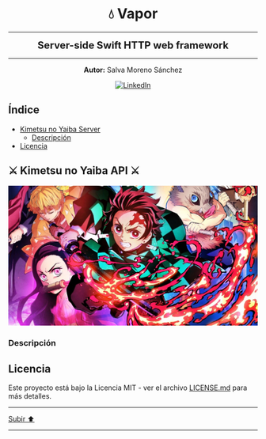 <a name="top"></a>

<h1 align="center">
  <strong><span>💧 Vapor </span></strong>
</h1>

---

<p align="center">
  <strong><span style="font-size:20px;">Server-side Swift HTTP web framework</span></strong>
</p>

---

<p align="center">
  <strong>Autor:</strong> Salva Moreno Sánchez
</p>

<p align="center">
  <a href="https://www.linkedin.com/in/salvador-moreno-sanchez/">
    <img src="https://img.shields.io/badge/LinkedIn-0077B5?style=for-the-badge&logo=linkedin&logoColor=white" alt="LinkedIn">
  </a>
</p>

## Índice
 
* [Kimetsu no Yaiba Server](#kimetsu)
	* [Descripción](#descripcion)
* [Licencia](#licencia)

<a name="kimetsu"></a>
## ⚔️ Kimetsu no Yaiba API ⚔️

![Kimetsu no Yaiba image](imagesReadme/kimetsu.jpeg)

<a name="descripcion"></a>
### Descripción

<a name="licencia"></a>
## Licencia

Este proyecto está bajo la Licencia MIT - ver el archivo [LICENSE.md](https://github.com/salvaMsanchez/Vapor-Servers/blob/main/LICENSE.md) para más detalles.

---

[Subir ⬆️](#top)

---


